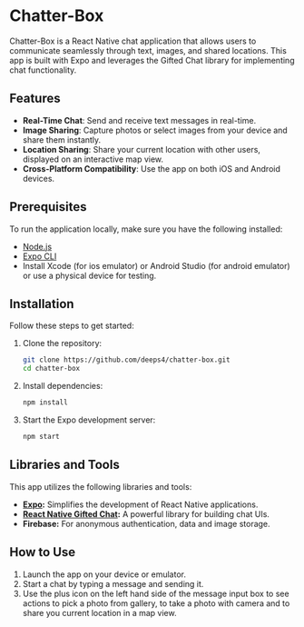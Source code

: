# Chatter-Box

Chatter-Box is a React Native chat application that allows users to communicate seamlessly through text, images, and shared locations. This app is built with Expo and leverages the Gifted Chat library for implementing chat functionality.

## Features

- **Real-Time Chat**: Send and receive text messages in real-time.
- **Image Sharing**: Capture photos or select images from your device and share them instantly.
- **Location Sharing**: Share your current location with other users, displayed on an interactive map view.
- **Cross-Platform Compatibility**: Use the app on both iOS and Android devices.

## Prerequisites

To run the application locally, make sure you have the following installed:

- [Node.js](https://nodejs.org/)
- [Expo CLI](https://docs.expo.dev/get-started/installation/)
- Install Xcode (for ios emulator) or Android Studio (for android emulator) or use a physical device for testing.

## Installation

Follow these steps to get started:

1. Clone the repository:

   ```bash
   git clone https://github.com/deeps4/chatter-box.git
   cd chatter-box
   ```

2. Install dependencies:

   ```bash
   npm install
   ```

3. Start the Expo development server:

   ```bash
   npm start
   ```

## Libraries and Tools

This app utilizes the following libraries and tools:

- **[Expo](https://expo.dev/):** Simplifies the development of React Native applications.
- **[React Native Gifted Chat](https://github.com/FaridSafi/react-native-gifted-chat):** A powerful library for building chat UIs.
- **Firebase:** For anonymous authentication, data and image storage.

## How to Use

1. Launch the app on your device or emulator.
2. Start a chat by typing a message and sending it.
3. Use the plus icon on the left hand side of the message input box to see actions to pick a photo from gallery, to take a photo with camera and to share you current location in a map view.
